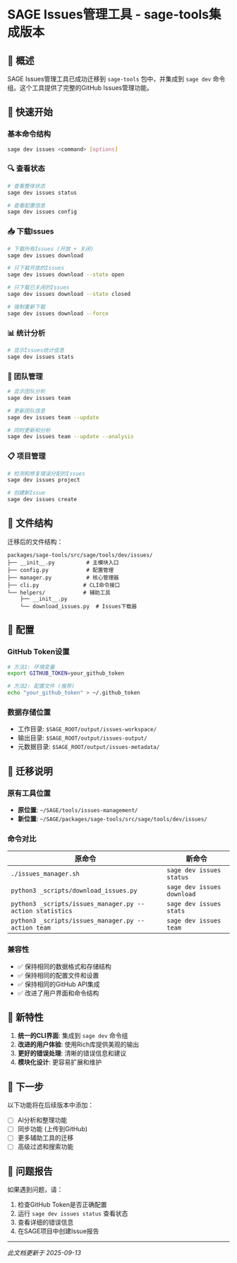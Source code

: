 # SAGE Issues管理工具 - sage-tools集成版本

## 🎯 概述

SAGE Issues管理工具已成功迁移到 `sage-tools` 包中，并集成到 `sage dev` 命令组。这个工具提供了完整的GitHub Issues管理功能。

## 🚀 快速开始

### 基本命令结构
```bash
sage dev issues <command> [options]
```

### 🔍 查看状态
```bash
# 查看整体状态
sage dev issues status

# 查看配置信息
sage dev issues config
```

### 📥 下载Issues
```bash
# 下载所有Issues (开放 + 关闭)
sage dev issues download

# 只下载开放的Issues
sage dev issues download --state open

# 只下载已关闭的Issues
sage dev issues download --state closed

# 强制重新下载
sage dev issues download --force
```

### 📊 统计分析
```bash
# 显示Issues统计信息
sage dev issues stats
```

### 👥 团队管理
```bash
# 显示团队分析
sage dev issues team

# 更新团队信息
sage dev issues team --update

# 同时更新和分析
sage dev issues team --update --analysis
```

### 📋 项目管理
```bash
# 检测和修复错误分配的Issues
sage dev issues project

# 创建新Issue
sage dev issues create
```

## 📁 文件结构

迁移后的文件结构：
```
packages/sage-tools/src/sage/tools/dev/issues/
├── __init__.py          # 主模块入口
├── config.py            # 配置管理
├── manager.py           # 核心管理器
├── cli.py              # CLI命令接口
└── helpers/            # 辅助工具
    ├── __init__.py
    └── download_issues.py  # Issues下载器
```

## 🔧 配置

### GitHub Token设置
```bash
# 方法1: 环境变量
export GITHUB_TOKEN=your_github_token

# 方法2: 配置文件 (推荐)
echo "your_github_token" > ~/.github_token
```

### 数据存储位置
- 工作目录: `$SAGE_ROOT/output/issues-workspace/`
- 输出目录: `$SAGE_ROOT/output/issues-output/`
- 元数据目录: `$SAGE_ROOT/output/issues-metadata/`

## 🔄 迁移说明

### 原有工具位置
- **原位置**: `~/SAGE/tools/issues-management/`
- **新位置**: `~/SAGE/packages/sage-tools/src/sage/tools/dev/issues/`

### 命令对比
| 原命令 | 新命令 |
|--------|--------|
| `./issues_manager.sh` | `sage dev issues status` |
| `python3 _scripts/download_issues.py` | `sage dev issues download` |
| `python3 _scripts/issues_manager.py --action statistics` | `sage dev issues stats` |
| `python3 _scripts/issues_manager.py --action team` | `sage dev issues team` |

### 兼容性
- ✅ 保持相同的数据格式和存储结构
- ✅ 保持相同的配置文件和设置
- ✅ 保持相同的GitHub API集成
- ✅ 改进了用户界面和命令结构

## 🎨 新特性

1. **统一的CLI界面**: 集成到 `sage dev` 命令组
2. **改进的用户体验**: 使用Rich库提供美观的输出
3. **更好的错误处理**: 清晰的错误信息和建议
4. **模块化设计**: 更容易扩展和维护

## 🔮 下一步

以下功能将在后续版本中添加：
- [ ] AI分析和整理功能
- [ ] 同步功能 (上传到GitHub)
- [ ] 更多辅助工具的迁移
- [ ] 高级过滤和搜索功能

## 🐛 问题报告

如果遇到问题，请：
1. 检查GitHub Token是否正确配置
2. 运行 `sage dev issues status` 查看状态
3. 查看详细的错误信息
4. 在SAGE项目中创建Issue报告

---
*此文档更新于 2025-09-13*